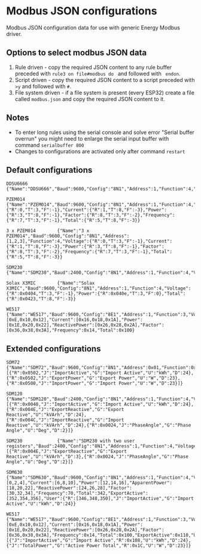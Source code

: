 # Modbus JSON configurations

Modbus JSON configuration data for use with generic Energy Modbus driver.

## Options to select modbus JSON data

1. Rule driven - copy the required JSON content to any rule buffer preceded with ``rule3 on file#modbus do `` and
  followed with `` endon``.
2. Script driven - copy the required JSON content to a script preceded with ``>y`` and
  followed with ``#``.
3. File system driven - if a file system is present (every ESP32) create a file called ``modbus.json`` and copy the required JSON
  content to it.

## Notes
 - To enter long rules using the serial console and solve error "Serial buffer overrun" you might need to enlarge the serial input buffer with command ``serialbuffer 800``
 - Changes to configurations are activated only after command ``restart``

## Default configurations

```
DDSU6666           {"Name":"DDSU666","Baud":9600,"Config":"8N1","Address":1,"Function":4,"Voltage":0x2000,"Current":0x2002,"Power":0x2004,"ReactivePower":0x2006,"Factor":0x200A,"Frequency":0x200E,"Total":0x4000,"ExportActive":0x400A}

PZEM014            {"Name":"PZEM014","Baud":9600,"Config":"8N1","Address":1,"Function":4,"Voltage":{"R":0,"T":3,"F":-1},"Current":{"R":1,"T":8,"F":-3},"Power":{"R":3,"T":8,"F":-1},"Factor":{"R":8,"T":3,"F":-2},"Frequency":{"R":7,"T":3,"F":-1},"Total":{"R":5,"T":8,"F":-3}}

3 x PZEM014        {"Name":"3 x PZEM014","Baud":9600,"Config":"8N1","Address":[1,2,3],"Function":4,"Voltage":{"R":0,"T":3,"F":-1},"Current":{"R":1,"T":8,"F":-3},"Power":{"R":3,"T":8,"F":-1},"Factor":{"R":8,"T":3,"F":-2},"Frequency":{"R":7,"T":3,"F":-1},"Total":{"R":5,"T":8,"F":-3}}

SDM230             {"Name":"SDM230","Baud":2400,"Config":"8N1","Address":1,"Function":4,"Voltage":0,"Current":6,"Power":12,"ApparentPower":18,"ReactivePower":24,"Factor":30,"Frequency":70,"Total":342,"ExportActive":0x004A}

Solax X3MIC        {"Name":"Solax X3MIC","Baud":9600,"Config":"8N1","Address":1,"Function":4,"Voltage":{"R":0x0404,"T":3,"F":-1},"Power":{"R":0x040e,"T":3,"F":0},"Total":{"R":0x0423,"T":8,"F":-3}}

WE517              {"Name":"WE517","Baud":9600,"Config":"8E1","Address":1,"Function":3,"Voltage":[0xE,0x10,0x12],"Current":[0x16,0x18,0x1A],"Power":[0x1E,0x20,0x22],"ReactivePower":[0x26,0x28,0x2A],"Factor":[0x36,0x38,0x3A],"Frequency":0x14,"Total":0x100}
```

## Extended configurations
```
SDM72              {"Name":"SDM72","Baud":9600,"Config":"8N1","Address":0x01,"Function":0x04,"Power":0x0034,"Total":0x0156,"ExportActive":0x004A,"User":[{"R":0x0502,"J":"ImportActive","G":"Import Active","U":"kWh","D":24},{"R":0x0502,"J":"ExportPower","G":"Export Power","U":"W","D":23},{"R":0x0500,"J":"ImportPower","G":"Import Power","U":"W","D":23}]}

SDM120             {"Name":"SDM120","Baud":2400,"Config":"8N1","Address":1,"Function":4,"Voltage":0,"Current":6,"Power":12,"ApparentPower":18,"ReactivePower":24,"Factor":30,"Frequency":70,"Total":342,"ExportActive":0x004A,"User":[{"R":0x0048,"J":"ImportActive","G":"Import Active","U":"kWh","D":24},{"R":0x004E,"J":"ExportReactive","G":"Export Reactive","U":"kVArh","D":24},{"R":0x004C,"J":"ImportReactive","G":"Import Reactive","U":"kVArh","D":24},{"R":0x0024,"J":"PhaseAngle","G":"Phase Angle","U":"Deg","D":2}]}

SDM230             {"Name":"SDM230 with two user registers","Baud":2400,"Config":"8N1","Address":1,"Function":4,"Voltage":0,"Current":6,"Power":12,"ApparentPower":18,"ReactivePower":24,"Factor":30,"Frequency":70,"Total":342,"ExportActive":0x004A,"User":[{"R":0x004E,"J":"ExportReactive","G":"Export Reactive","U":"kVArh","D":3},{"R":0x0024,"J":"PhaseAngle","G":"Phase Angle","U":"Deg","D":2}]}

SDM630             {"Name":"SDM630","Baud":9600,"Config":"8N1","Address":1,"Function":4,"Voltage":[0,2,4],"Current":[6,8,10],"Power":[12,14,16],"ApparentPower":[18,20,22],"ReactivePower":[24,26,28],"Factor":[30,32,34],"Frequency":70,"Total":342,"ExportActive":[352,354,356],"User":{"R":[346,348,350],"J":"ImportActive","G":"Import Active","U":"kWh","D":24}}

WE517              {"Name":"WE517","Baud":9600,"Config":"8E1","Address":1,"Function":3,"Voltage":[0xE,0x10,0x12],"Current":[0x16,0x18,0x1A],"Power":[0x1E,0x20,0x22],"ReactivePower":[0x26,0x28,0x2A],"Factor":[0x36,0x38,0x3A],"Frequency":0x14,"Total":0x100,"ExportActive":0x110,"User":[{"J":"ImportActive","G":"Import Active","R":0x108,"U":"kWh","D":24},{"J":"TotalPower","G":"Active Power Total","R":0x1C,"U":"W","D":23}]}
```